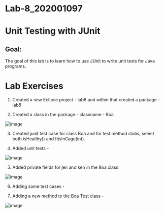 # Lab-8_202001097

# Unit Testing with JUnit

## Goal:
The goal of this lab is to learn how to use JUnit to write unit tests for Java programs.

# Lab Exercises

1. Created a new Eclipse project - lab8 and within that created a package - lab8

2. Created a class in the package - classname - Boa

![image](https://user-images.githubusercontent.com/123479469/233023817-b63fa106-04dc-421e-9471-cf67d75805d8.png)

3. Created junit test case for class Boa and for test method stubs, select both isHealthy() and fitsInCage(int).

4. Added unit tests - 

![image](https://user-images.githubusercontent.com/123479469/233032522-a3683c68-d37b-4919-aa91-f0f1162ad069.png)

5. Added private fields for jen and ken in the Boa class.

![image](https://user-images.githubusercontent.com/123479469/233031567-e03d13aa-2914-49ef-9971-dfb8ecff3986.png)

6. Adding some test cases -

7. Adding a new method to the Boa Test class -

![image](https://user-images.githubusercontent.com/123479469/233038209-56de32cc-0f23-4b5a-b6f1-d79cf1060a2c.png)





